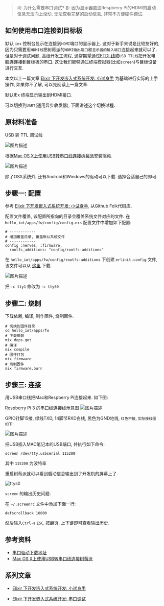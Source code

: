 > `问`: 为什么需要串口调试?
> `答`: 因为显示器直连Respberry Pi的HDMI的启动信息无法向上滚动, 无法查看完整的启动信息, 非常不方便硬件调试.

## 如何使用串口连接到目标板

默认 `iex` 控制台显示在连接到`HDMI`端口的显示器上. 这对于新手来说是比较友好的, 因为只需要用`HDMI线`把树莓派的`HDMI输出端口`和`显示器的输入端口`连接起来就可以了. 但是对于调试问题, 高级开发工流程, 通常期望通过[FTDI 线](https://www.sparkfun.com/products/9717)或`USB TTL线`把开发电脑连连接到目标板的串口. 这让我们能够通过终端模拟器(比如`screen`)与目标设备进行交互.

本文以上一篇文章 [Elixir 下开发嵌入式系统开发: 小试身手](https://segmentfault.com/a/1190000007733527) 为基础进行实际的上手操作, 如果你不了解, 可以先阅读上一篇文章.

默认IEx 终端显示输出到HDMI接口.

可以切换到`UART`(通用异步收发器), 下面讲述这个切换过程.

## 原材料准备

USB 转 TTL 调试线

![图片描述][1]

根据[Mac OS X上使用USB转串口线连接树莓派](http://shumeipai.nxez.com/2015/09/06/mac-os-x-rpi-serial-connection.html)安装驱动.

![图片描述][2]

除了OSX系统外, 还有Android和Windows的驱动可以下载. 选择合适自己的即可.

## 步骤一: 配置

参考 [Elixir 下开发嵌入式系统开发: 小试身手](http://shumeipai.nxez.com/2015/09/06/mac-os-x-rpi-serial-connection.html), 从Github Folk代码库.

配置文件覆盖, 该配置所指向的目录会覆盖系统文件对应的文件. 在 `hello_iot/apps/fw/config/config.exs` 配置文件中增加如下配置:

```
# ------------
# 增加覆盖目录, 覆盖默认系统文件
# ------------
config :nerves, :firmware,
  rootfs_additions: "config/rootfs-additions"
```

在 `hello_iot/apps/fw/config/rootfs-additions` 下创建 `erlinit.config` 文件, 该文件可以从 [这里](https://github.com/nerves-project/nerves_system_rpi3/blob/master/rootfs-additions/etc/erlinit.config) 下载.

![图片描述][3]

把 `-c tty1` 修改为 `-c ttyS0`

## 步骤二: 烧制

下载依赖, 编译, 制作固件, 烧制固件.

```
# 切换到固件目录
cd hello_iot/apps/fw
# 下载依赖
mix deps.get
# 编译
mix compile
# 固件打包
mix firmware
# 烧制固件
mix firmware.burn
```


## 步骤三: 连接

用USB串口线把Mac和Respberry Pi连接起来. 如下图:

Respberry Pi 3 的串口线连接线示意图
![图片描述][4]

GPIO针脚15接, 绿线TXD, 14脚节RXD白线, 黑色为GND地线, `红色不接`, `实际接线图如下`:

![图片描述][5]

把USB插入MAC笔记本的USB端口, 并执行如下命令:


```
screen /dev/tty.usbserial 115200
```

其中 `115200` 为波特率

重启树莓派就可以看到启动信息输出到了开发机的屏幕上了.

![ttys0](https://cloud.githubusercontent.com/assets/725190/21129549/25fb5e26-c13d-11e6-9687-2faba9a5d596.gif)

`screen` 的输出历史问题:

在 `~/.screenrc` 文件中添加下面一行:

```
defscrollback 10000
```

然后输入`Ctrl-a` `ESC`, 按翻页, 上下键即可查看输出历史.


## 参考资料

- [串口驱动下载地址](http://www.prolific.com.tw/US/ShowProduct.aspx?pcid=41&showlevel=0041-0041)
- [Mac OS X上使用USB转串口线连接树莓派](http://shumeipai.nxez.com/2015/09/06/mac-os-x-rpi-serial-connection.html)

## 系列文章

- [Elixir 下开发嵌入式系统开发: 小试身手](https://segmentfault.com/a/1190000007733527)
- [Elixir 下开发嵌入式系统开发: 串口调试](https://segmentfault.com/a/1190000007785009)


  [1]: https://segmentfault.com/img/bVGPgp
  [2]: https://segmentfault.com/img/bVGPgK
  [3]: https://segmentfault.com/img/bVGPh9
  [4]: https://segmentfault.com/img/bVGPjc
  [5]: https://segmentfault.com/img/bVGPjJ
